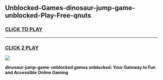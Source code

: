 
## Unblocked-Games-dinosaur-jump-game-unblocked-Play-Free-qnuts
<h3>
<a href="https://premium76.site?title=dinosaur-jump-game-unblocked&ref=17A">CLICK TO PLAY</a></h3>
<hr>

<h3>
<a href="https://premium76.site?title=dinosaur-jump-game-unblocked&ref=17A">CLICK 2 PLAY</a>
  
</h3>

<a href="https://premium76.site?title=dinosaur-jump-game-unblocked&ref=17A"><img src="https://clearcache.store/games.png"></a>


**dinosaur-jump-game-unblocked games unblocked: Your Gateway to Fun and Accessible Online Gaming**
